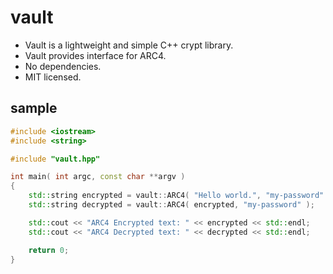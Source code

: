 vault
=====

- Vault is a lightweight and simple C++ crypt library.
- Vault provides interface for ARC4.
- No dependencies.
- MIT licensed.

sample
------
```c++
#include <iostream>
#include <string>

#include "vault.hpp"

int main( int argc, const char **argv )
{
    std::string encrypted = vault::ARC4( "Hello world.", "my-password" );
    std::string decrypted = vault::ARC4( encrypted, "my-password" );

    std::cout << "ARC4 Encrypted text: " << encrypted << std::endl;
    std::cout << "ARC4 Decrypted text: " << decrypted << std::endl;

    return 0;
}
```
